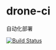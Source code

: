 # drone-ci

自动化部署

[![Build Status](https://drone.yeexun.com.cn/api/badges/hbhb-devloper/drone-ci/status.svg)](https://drone.yeexun.com.cn/hbhb-devloper/drone-ci)




